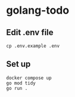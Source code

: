 # golang-todo

## Edit .env file
```
cp .env.example .env
```

## Set up
```
docker compose up
go mod tidy
go run .
```
